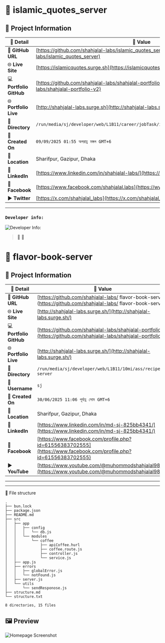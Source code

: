 # 🌟 islamic_quotes_server

## 📂 Project Information

| 📝 **Detail**           | 📌 **Value**                                                              |
|------------------------|---------------------------------------------------------------------------|
| 🔗 **GitHub URL**       | [https://github.com/shahjalal-labs/islamic_quotes_server](https://github.com/shahjalal-labs/islamic_quotes_server)                                                                  |
| 🌐 **Live Site**        | [https://islamicquotes.surge.sh](https://islamicquotes.surge.sh)                                                                  |
| 💻 **Portfolio GitHub** | [https://github.com/shahjalal-labs/shahjalal-portfolio-v2](https://github.com/shahjalal-labs/shahjalal-portfolio-v2)                                                                  |
| 🌐 **Portfolio Live**   | [http://shahjalal-labs.surge.sh](http://shahjalal-labs.surge.sh)                                                                  |
| 📁 **Directory**        | `/run/media/sj/developer/web/L1B11/career/jobTask/islamicquotes/islamic_quotes_server`                                                                      |
| 📅 **Created On**       | `09/09/2025 01:55 অপরাহ্ণ মঙ্গল GMT+6`                                                                      |
| 📍 **Location**         | Sharifpur, Gazipur, Dhaka                                                                        |
| 💼 **LinkedIn**         | [https://www.linkedin.com/in/shahjalal-labs/](https://www.linkedin.com/in/shahjalal-labs/)                                                                  |
| 📘 **Facebook**         | [https://www.facebook.com/shahjalal.labs](https://www.facebook.com/shahjalal.labs)                                                                  |
| ▶️ **Twitter**          | [https://x.com/shahjalal_labs](https://x.com/shahjalal_labs)                                                                  |

---
### `Developer info:`
![Developer Info:](https://i.ibb.co/kVR4YmrX/developer-Info-Github-Banner.png)

> 🚀
> 🧠

# 🌟 flavor-book-server

## 📂 Project Information

| 📝 **Detail**           | 📌 **Value**                                                                                                     |
| ----------------------- | ---------------------------------------------------------------------------------------------------------------- |
| 🔗 **GitHub URL**       | [https://github.com/shahjalal-labs/ flavor-book-server](https://github.com/shahjalal-labs/ flavor-book-server)   |
| 🌐 **Live Site**        | [http://shahjalal-labs.surge.sh/](http://shahjalal-labs.surge.sh/)                                               |
| 💻 **Portfolio GitHub** | [https://github.com/shahjalal-labs/shahjalal-portfolio](https://github.com/shahjalal-labs/shahjalal-portfolio)   |
| 🌐 **Portfolio Live**   | [http://shahjalal-labs.surge.sh/](http://shahjalal-labs.surge.sh/)                                               |
| 📁 **Directory**        | `/run/media/sj/developer/web/L1B11/10mi/ass/recipe-server`                                                       |
| 👤 **Username**         | `sj`                                                                                                             |
| 📅 **Created On**       | `30/06/2025 11:06 পূর্বাহ্ণ সোম GMT+6`                                                                           |
| 📍 **Location**         | Sharifpur, Gazipur, Dhaka                                                                                        |
| 💼 **LinkedIn**         | [https://www.linkedin.com/in/md-sj-825bb4341/](https://www.linkedin.com/in/md-sj-825bb4341/)                     |
| 📘 **Facebook**         | [https://www.facebook.com/profile.php?id=61556383702555](https://www.facebook.com/profile.php?id=61556383702555) |
| ▶️ **YouTube**          | [https://www.youtube.com/@muhommodshahjalal9811](https://www.youtube.com/@muhommodshahjalal9811)                 |

---

---

📂 File structure

```
.
├── bun.lock
├── package.json
├── README.md
├── src
│   ├── app
│   │   ├── config
│   │   │   └── db.js
│   │   └── modules
│   │       └── coffee
│   │           ├── apiCoffee.hurl
│   │           ├── coffee.route.js
│   │           ├── controller.js
│   │           └── service.js
│   ├── app.js
│   ├── errors
│   │   ├── globalError.js
│   │   └── notFound.js
│   ├── server.js
│   └── utils
│       └── sendResponose.js
├── structure.md
└── structure.txt

8 directories, 15 files

```

## 🖼 Preview

![Homepage Screenshot](./screenshots/homepage.png)
